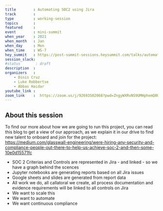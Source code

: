 ```yaml
---
title        : Automating SOC2 using Jira
track        :
type         : working-session
topics       :
featured     :
event        : mini-summit
when_year    : 2021
when_month   : Jan
when_day     : Mon
when_time    : WS-7
hey_summit   : https://post-summit-sessions.heysummit.com/talks/automating-soc2-using-jira/
session_slack:
#status       : draft
description  :
organizers   :
    - Dinis Cruz
    - Luke Robbertse
    - Abbas Haidar
youtube_link :
zoom_link    :  https://zoom.us/j/92693502068?pwd=ZngyWXRvNS9UMHphemQ0U1ZFVldLQT09
---
```


## About this session
To find our more about how we are going to run this project, you can read this blog to get a view of our approach, as we explain it in our drive to find new talent to onboard and join for the project: https://medium.com/glasswall-engineering/were-hiring-any-security-and-compliance-people-out-there-to-help-us-achieve-soc-2-and-then-some-10e0d15571fc

- SOC 2 Criterias and Controls are represented in Jira - and linked - so we have a graph behind the scences
- Jupyter notebooks are generating reports based on all Jira issues
- Google sheets and slides are generated from report data
- All work we do, all callatoral we create, all process documentation and evidence requirements will be linked to all controls on Jira
- We want to scale this
- We want to automate
- We want continuous compliance
